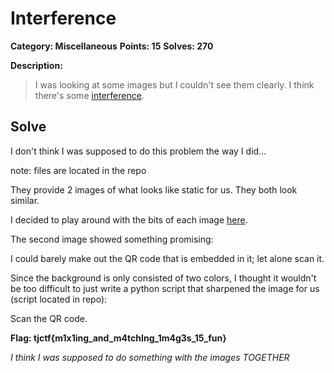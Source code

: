 # Interference

**Category: Miscellaneous** **Points: 15** **Solves: 270**

**Description:**

> I was looking at some images but I couldn't see them clearly. I think there's some [interference](https://static.tjctf.org/01a68dd1c1db3bb4eb69853b32cb4dbbc22c6c05abf994733e99b928c20c5295_interference.zip).

## Solve

I don't think I was supposed to do this problem the way I did...

note: files are located in the repo

They provide 2 images of what looks like static for us. They both look similar.

I decided to play around with the bits of each image [here](https://incoherency.co.uk/image-steganography/).

The second image showed something promising:

I could barely make out the QR code that is embedded in it; let alone scan it.

Since the background is only consisted of two colors, I thought it wouldn't be too difficult to just write a python script that sharpened the image for us (script located in repo):

Scan the QR code.

**Flag: tjctf{m1x1ing_and_m4tchIng_1m4g3s_15_fun}**

_I think I was supposed to do something with the images TOGETHER_
